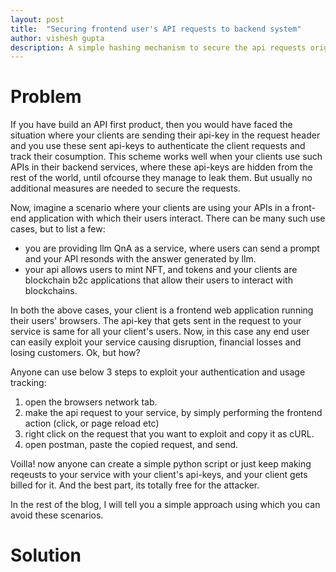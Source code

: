 ```yaml
---
layout: post
title:  "Securing frontend user's API requests to backend system"
author: vishesh gupta
description: A simple hashing mechanism to secure the api requests originating from frontend to backend.
---
```


# Problem
If you have build an API first product, then you would have faced the situation where your clients are sending their api-key in the request header and you use these sent api-keys to authenticate the client requests and track their cosumption. This scheme works well when your clients use such APIs in their backend services, where these api-keys are hidden from the rest of the world, until ofcourse they manage to leak them. But usually no additional measures are needed to secure the requests.

Now, imagine a scenario where your clients are using your APIs in a front-end application with which their users interact. There can be many such use cases, but to list a few:
- you are providing llm QnA as a service, where users can send a prompt and your API resonds with the answer generated by llm.
- your api allows users to mint NFT, and tokens and your clients are blockchain b2c applications that allow their users to interact with blockchains.

In both the above cases, your client is a frontend web application running their users' browsers. The api-key that gets sent in the request to your service is same for all your client's users. Now, in this case any end user can easily exploit your service causing disruption, financial losses and losing customers. Ok, but how?

Anyone can use below 3 steps to exploit your authentication and usage tracking:
1. open the browsers network tab.
2. make the api request to your service, by simply performing the frontend action (click, or page reload etc)
3. right click on the request that you want to exploit and copy it as cURL. 
4. open postman, paste the copied request, and send.

Voilla! now anyone can create a simple python script or just keep making reqeusts to your service with your client's api-keys, and your client gets billed for it. And the best part, its totally free for the attacker.

In the rest of the blog, I will tell you a simple approach using which you can avoid these scenarios. 

# Solution

